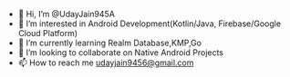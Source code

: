 - 👋 Hi, I’m @UdayJain945A
- 👀 I’m interested in Android Development(Kotlin/Java, Firebase/Google Cloud Platform)
- 🌱 I’m currently learning Realm Database,KMP,Go
- 💞️ I’m looking to collaborate on Native Android Projects
- 📫 How to reach me udayjain9456@gmail.com

<!---
UdayJain945A/UdayJain945A is a ✨ special ✨ repository because its `README.md` (this file) appears on your GitHub profile.
You can click the Preview link to take a look at your changes.
--->
